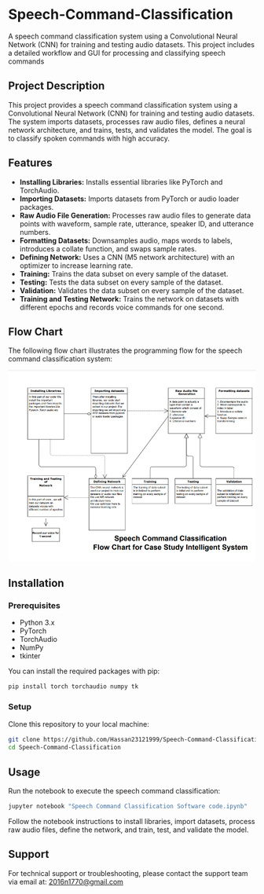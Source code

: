 # Speech-Command-Classification
A speech command classification system using a Convolutional Neural Network (CNN) for training and testing audio datasets. This project includes a detailed workflow and GUI for processing and classifying speech commands





## Project Description
This project provides a speech command classification system using a Convolutional Neural Network (CNN) for training and testing audio datasets. The system imports datasets, processes raw audio files, defines a neural network architecture, and trains, tests, and validates the model. The goal is to classify spoken commands with high accuracy.

## Features
- **Installing Libraries:** Installs essential libraries like PyTorch and TorchAudio.
- **Importing Datasets:** Imports datasets from PyTorch or audio loader packages.
- **Raw Audio File Generation:** Processes raw audio files to generate data points with waveform, sample rate, utterance, speaker ID, and utterance numbers.
- **Formatting Datasets:** Downsamples audio, maps words to labels, introduces a collate function, and swaps sample rates.
- **Defining Network:** Uses a CNN (M5 network architecture) with an optimizer to increase learning rate.
- **Training:** Trains the data subset on every sample of the dataset.
- **Testing:** Tests the data subset on every sample of the dataset.
- **Validation:** Validates the data subset on every sample of the dataset.
- **Training and Testing Network:** Trains the network on datasets with different epochs and records voice commands for one second.

## Flow Chart
The following flow chart illustrates the programming flow for the speech command classification system:

![Speech Command Classification Flow Chart](Flowchart.png)

## Installation

### Prerequisites
- Python 3.x
- PyTorch
- TorchAudio
- NumPy
- tkinter

You can install the required packages with pip:
```bash
pip install torch torchaudio numpy tk
```

### Setup
Clone this repository to your local machine:
```bash
git clone https://github.com/Hassan23121999/Speech-Command-Classification.git
cd Speech-Command-Classification
```

## Usage
Run the notebook to execute the speech command classification:
```bash
jupyter notebook "Speech Command Classification Software code.ipynb"
```
Follow the notebook instructions to install libraries, import datasets, process raw audio files, define the network, and train, test, and validate the model.

## Support
For technical support or troubleshooting, please contact the support team via email at:
2016n1770@gmail.com
